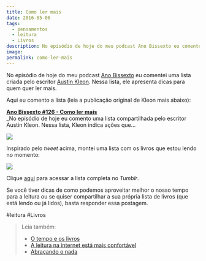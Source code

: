 ```yaml
---
title: Como ler mais
date: 2016-05-06
tags:
  - pensamentos
  - leitura
  - Livros
description: No episódio de hoje do meu podcast Ano Bissexto eu comentei uma lista criada pelo escritor Austin Kleon. Nessa lista, ele apresenta dicas…
image:
permalink: como-ler-mais
---
```

No episódio de hoje do meu podcast [Ano Bissexto](http://www.marcosramon.net/arquivo-ano-bissexto) eu comentei uma lista criada pelo escritor [Austin Kleon](https://twitter.com/austinkleon). Nessa lista, ele apresenta dicas para quem quer ler mais.

Aqui eu comento a lista (leia a publicação original de Kleon mais abaixo):

**[Ano Bissexto #126 - Como ler mais](http://www.marcosramon.net/ano-bissexto/126-como-ler-mais)**  
_No episódio de hoje eu comento uma lista compartilhada pelo escritor Austin Kleon. Nessa lista, Kleon indica ações que…

![](https://twitter.com/austinkleon/status/549956606683672576)

Inspirado pelo _tweet_ acima, montei uma lista com os livros que estou lendo no momento:

<img src="/assets/img/como-ler mais-medium.png">

Clique [aqui](http://livrosqueestoulendo.tumblr.com/) para acessar a lista completa no _Tumblr_.

Se você tiver dicas de como podemos aproveitar melhor o nosso tempo para a leitura ou se quiser compartilhar a sua própria lista de livros (que está lendo ou já lidos), basta responder essa postagem.


#leitura #Livros

> Leia também:
> - <a href="/o-tempo-e-os-livros">O tempo e os livros</a>
> - <a href="/a-leitura-na-internet-esta-mais-confortavel">A leitura na internet está mais confortável</a>
> - <a href="/abracando-o-nada">Abraçando o nada</a>
